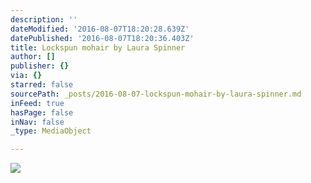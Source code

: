 ```yaml
---
description: ''
dateModified: '2016-08-07T18:20:28.639Z'
datePublished: '2016-08-07T18:20:36.403Z'
title: Lockspun mohair by Laura Spinner
author: []
publisher: {}
via: {}
starred: false
sourcePath: _posts/2016-08-07-lockspun-mohair-by-laura-spinner.md
inFeed: true
hasPage: false
inNav: false
_type: MediaObject

---
```

![](https://the-grid-user-content.s3-us-west-2.amazonaws.com/294faa85-544e-46fe-bb2c-8db5da27a8e5.jpg)